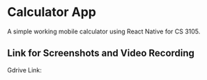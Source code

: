 # Calculator App
A simple working mobile calculator using React Native for CS 3105.


## Link for Screenshots and Video Recording
Gdrive Link: 


